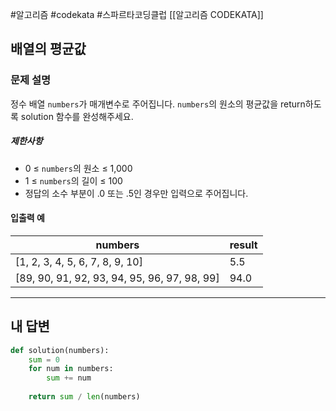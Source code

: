 #알고리즘 #codekata #스파르타코딩클럽 [[알고리즘 CODEKATA]]

## 배열의 평균값

### 문제 설명

정수 배열 `numbers`가 매개변수로 주어집니다. `numbers`의 원소의 평균값을 return하도록 solution 함수를 완성해주세요.

##### 제한사항

- 0 ≤ `numbers`의 원소 ≤ 1,000
- 1 ≤ `numbers`의 길이 ≤ 100
- 정답의 소수 부분이 .0 또는 .5인 경우만 입력으로 주어집니다.

#### 입출력 예

| numbers                                       | result |
| --------------------------------------------- | ------ |
| \[1, 2, 3, 4, 5, 6, 7, 8, 9, 10]              | 5.5    |
| \[89, 90, 91, 92, 93, 94, 95, 96, 97, 98, 99] | 94.0   |

---

## 내 답변

```python
def solution(numbers):
    sum = 0
    for num in numbers:
        sum += num
    
    return sum / len(numbers)
```
 